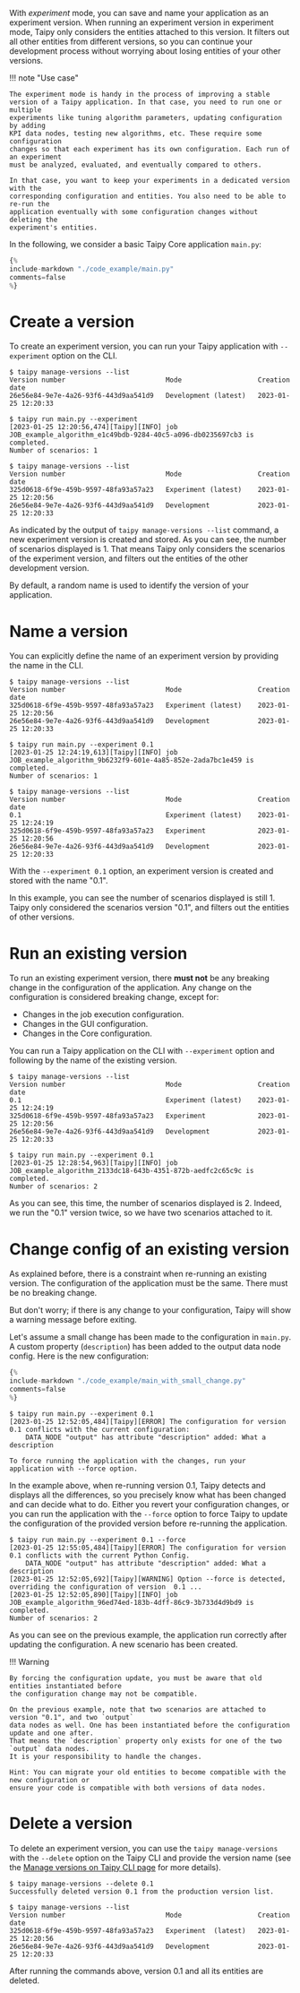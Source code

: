 With *experiment* mode, you can save and name your application as an experiment version.
When running an experiment version in experiment mode, Taipy only considers the entities attached
to this version. It filters out all other entities from different versions, so you can continue your development process without worrying about losing entities of your other versions.

!!! note "Use case"

    The experiment mode is handy in the process of improving a stable
    version of a Taipy application. In that case, you need to run one or multiple
    experiments like tuning algorithm parameters, updating configuration by adding
    KPI data nodes, testing new algorithms, etc. These require some configuration
    changes so that each experiment has its own configuration. Each run of an experiment
    must be analyzed, evaluated, and eventually compared to others.

    In that case, you want to keep your experiments in a dedicated version with the
    corresponding configuration and entities. You also need to be able to re-run the
    application eventually with some configuration changes without deleting the
    experiment's entities.

In the following, we consider a basic Taipy Core application `main.py`:

```python linenums="1" title="main.py"
{%
include-markdown "./code_example/main.py"
comments=false
%}
```

# Create a version

To create an experiment version, you can run your Taipy application with `--experiment` option on the CLI.

```console
$ taipy manage-versions --list
Version number                         Mode                   Creation date
26e56e84-9e7e-4a26-93f6-443d9aa541d9   Development (latest)   2023-01-25 12:20:33

$ taipy run main.py --experiment
[2023-01-25 12:20:56,474][Taipy][INFO] job JOB_example_algorithm_e1c49bdb-9284-40c5-a096-db0235697cb3 is completed.
Number of scenarios: 1

$ taipy manage-versions --list
Version number                         Mode                   Creation date
325d0618-6f9e-459b-9597-48fa93a57a23   Experiment (latest)    2023-01-25 12:20:56
26e56e84-9e7e-4a26-93f6-443d9aa541d9   Development            2023-01-25 12:20:33
```

As indicated by the output of `taipy manage-versions --list` command, a new experiment version is
created and stored. As you can see, the number of scenarios displayed is 1. That means Taipy only
considers the scenarios of the experiment version, and filters out the entities of the other
development version.

By default, a random name is used to identify the version of your application.

# Name a version

You can explicitly define the name of an experiment version by providing the name in the CLI.

```console
$ taipy manage-versions --list
Version number                         Mode                   Creation date
325d0618-6f9e-459b-9597-48fa93a57a23   Experiment (latest)    2023-01-25 12:20:56
26e56e84-9e7e-4a26-93f6-443d9aa541d9   Development            2023-01-25 12:20:33

$ taipy run main.py --experiment 0.1
[2023-01-25 12:24:19,613][Taipy][INFO] job JOB_example_algorithm_9b6232f9-601e-4a85-852e-2ada7bc1e459 is completed.
Number of scenarios: 1

$ taipy manage-versions --list
Version number                         Mode                   Creation date
0.1                                    Experiment (latest)    2023-01-25 12:24:19
325d0618-6f9e-459b-9597-48fa93a57a23   Experiment             2023-01-25 12:20:56
26e56e84-9e7e-4a26-93f6-443d9aa541d9   Development            2023-01-25 12:20:33
```

With the `--experiment 0.1` option, an experiment version is created and stored with the name "0.1".

In this example, you can see the number of scenarios displayed is still 1. Taipy only considered
the scenarios version "0.1", and filters out the entities of other versions.

# Run an existing version

To run an existing experiment version, there **must not** be any breaking change in the configuration of the application. Any change on the configuration is considered breaking change, except for:
- Changes in the job execution configuration.
- Changes in the GUI configuration.
- Changes in the Core configuration.

You can run a Taipy application on the CLI with `--experiment` option and following by the name of
the existing version.

```console
$ taipy manage-versions --list
Version number                         Mode                   Creation date
0.1                                    Experiment (latest)    2023-01-25 12:24:19
325d0618-6f9e-459b-9597-48fa93a57a23   Experiment             2023-01-25 12:20:56
26e56e84-9e7e-4a26-93f6-443d9aa541d9   Development            2023-01-25 12:20:33

$ taipy run main.py --experiment 0.1
[2023-01-25 12:28:54,963][Taipy][INFO] job JOB_example_algorithm_2133dc18-643b-4351-872b-aedfc2c65c9c is completed.
Number of scenarios: 2
```

As you can see, this time, the number of scenarios displayed is 2. Indeed, we run the "0.1" version
twice, so we have two scenarios attached to it.

# Change config of an existing version

As explained before, there is a constraint when re-running an existing version. The configuration
of the application must be the same. There must be no breaking change.

But don't worry; if there is any change to your configuration, Taipy will show
a warning message before exiting.

Let's assume a small change has been made to the configuration in `main.py`. A custom property
(`description`) has been added to the output data node config. Here is the new configuration:

```python linenums="1" title="main.py"
{%
include-markdown "./code_example/main_with_small_change.py"
comments=false
%}
```

```console
$ taipy run main.py --experiment 0.1
[2023-01-25 12:52:05,484][Taipy][ERROR] The configuration for version 0.1 conflicts with the current configuration:
    DATA_NODE "output" has attribute "description" added: What a description

To force running the application with the changes, run your application with --force option.
```

In the example above, when re-running version 0.1, Taipy detects and displays all the differences,
so you precisely know what has been changed and can decide what to do. Either you revert your
configuration changes, or you can run the application with the `--force` option to force
Taipy to update the configuration of the provided version before re-running the application.

```console
$ taipy run main.py --experiment 0.1 --force
[2023-01-25 12:55:05,484][Taipy][ERROR] The configuration for version 0.1 conflicts with the current Python Config.
    DATA_NODE "output" has attribute "description" added: What a description
[2023-01-25 12:52:05,692][Taipy][WARNING] Option --force is detected, overriding the configuration of version  0.1 ...
[2023-01-25 12:52:05,890][Taipy][INFO] job JOB_example_algorithm_96ed74ed-183b-4dff-86c9-3b733d4d9bd9 is completed.
Number of scenarios: 2
```

As you can see on the previous example, the application run correctly after updating
the configuration. A new scenario has been created.

!!! Warning

    By forcing the configuration update, you must be aware that old entities instantiated before
    the configuration change may not be compatible.

    On the previous example, note that two scenarios are attached to version "0.1", and two `output`
    data nodes as well. One has been instantiated before the configuration update and one after.
    That means the `description` property only exists for one of the two `output` data nodes.
    It is your responsibility to handle the changes.

    Hint: You can migrate your old entities to become compatible with the new configuration or
    ensure your code is compatible with both versions of data nodes.

# Delete a version

To delete an experiment version, you can use the `taipy manage-versions` with the `--delete`
option on the Taipy CLI and provide the version name (see the
[Manage versions on Taipy CLI page](../../cli/manage-versions.md) for more details).

```console
$ taipy manage-versions --delete 0.1
Successfully deleted version 0.1 from the production version list.

$ taipy manage-versions --list
Version number                         Mode                   Creation date
325d0618-6f9e-459b-9597-48fa93a57a23   Experiment  (latest)   2023-01-25 12:20:56
26e56e84-9e7e-4a26-93f6-443d9aa541d9   Development            2023-01-25 12:20:33
```

After running the commands above, version 0.1 and all its entities are deleted.
